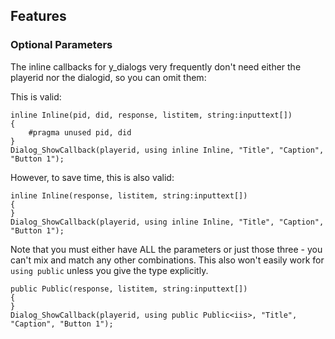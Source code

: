 ## Features

### Optional Parameters

The inline callbacks for y_dialogs very frequently don't need either the playerid nor the dialogid, so you can omit them:

This is valid:

```pawn
inline Inline(pid, did, response, listitem, string:inputtext[])
{
	#pragma unused pid, did
}
Dialog_ShowCallback(playerid, using inline Inline, "Title", "Caption", "Button 1");
```

However, to save time, this is also valid:

```pawn
inline Inline(response, listitem, string:inputtext[])
{
}
Dialog_ShowCallback(playerid, using inline Inline, "Title", "Caption", "Button 1");
```

Note that you must either have ALL the parameters or just those three - you can't mix and match any other combinations.  This also won't easily work for `using public` unless you give the type explicitly.

```pawn
public Public(response, listitem, string:inputtext[])
{
}
Dialog_ShowCallback(playerid, using public Public<iis>, "Title", "Caption", "Button 1");
```


